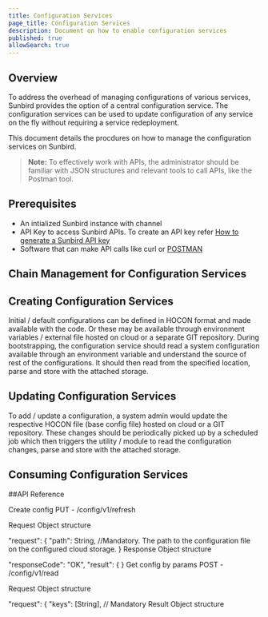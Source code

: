```yaml
---
title: Configuration Services
page_title: Configuration Services
description: Document on how to enable configuration services
published: true
allowSearch: true
---
```

## Overview

To address the overhead of managing configurations of various services, Sunbird provides the option of a central configuration service. The configuration services can be used to update configuration of any service on the fly without requiring a service redeployment.

This document details the procdures on how to manage the configuration services on Sunbird.

> **Note:** To effectively work with APIs, the administrator should be familiar with JSON structures and relevant tools to call APIs, like the Postman tool.

## Prerequisites

+  An intialized Sunbird instance with channel
+  API Key to access Sunbird APIs. To create an API key refer [How to generate a Sunbird API key](http://qa.docs.sunbird.org/1.10/developer-docs/how-to-guide/generate_apikey/)
+  Software that can make API calls like curl or [POSTMAN](https://www.getpostman.com/docs/v6/postman/api_documentation/intro_to_api_documentation)


## Chain Management for Configuration Services

## Creating Configuration Services

Initial / default configurations can be defined in HOCON format and made available with the code. Or these may be available through environment variables / external file hosted on cloud or a separate GIT repository. During bootstrapping, the configuration service should read a system configuration available through an environment variable and understand the source of rest of the configurations. It should then read from the specified location, parse and store with the attached storage.

## Updating Configuration Services

To add / update a configuration, a system admin would update the respective HOCON file (base config file) hosted on cloud or a GIT repository. These changes should be periodically picked up by a scheduled job which then triggers the utility / module to read the configuration changes, parse and store with the attached storage.

## Consuming Configuration Services



##API Reference

Create config
PUT - /config/v1/refresh

Request Object structure

"request": {
  "path": String, //Mandatory. The path to the configuration file on the configured cloud storage.
}
Response Object structure

"responseCode": "OK",
"result": {
}
Get config by params
POST - /config/v1/read

Request Object structure 

"request": {
  "keys": [String],   // Mandatory
Result Object structure






